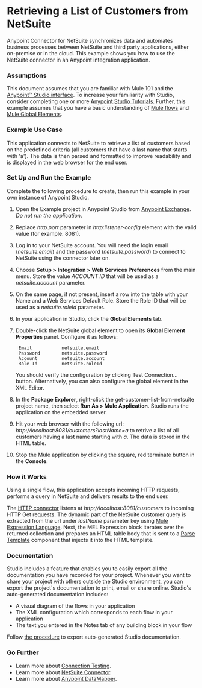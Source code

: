 # Retrieving a List of Customers from NetSuite

Anypoint Connector for NetSuite synchronizes data and automates business processes between NetSuite and third party applications, either on-premise or in the cloud. This example shows you how to use the NetSuite connector in an Anypoint integration application.

### Assumptions ###

This document assumes that you are familiar with Mule 101 and the [Anypoint™ Studio interface](http://www.mulesoft.org/documentation/display/current/Anypoint+Studio+Essentials). To increase your familiarity with Studio, consider completing one or more [Anypoint Studio Tutorials](http://www.mulesoft.org/documentation/display/current/Basic+Studio+Tutorial). Further, this example assumes that you have a basic understanding of [Mule flows](http://www.mulesoft.org/documentation/display/current/Mule+Application+Architecture) and [Mule Global Elements](http://www.mulesoft.org/documentation/display/current/Global+Elements).


### Example Use Case ###

This application connects to NetSuite to retrieve a list of customers based on the predefined criteria (all customers that have a last name that starts with 'a'). The data is then parsed and formatted to improve readability and is displayed in the web browser for the end user. 

### Set Up and Run the Example ###

Complete the following procedure to create, then run this example in your own instance of Anypoint Studio. 

1.  Open the Example project in Anypoint Studio from [Anypoint Exchange](http://www.mulesoft.org/documentation/display/current/Anypoint+Exchange). *Do not run the application*.
2. Replace *http.port* parameter in *http:listener-config* element with the valid value (for example: 8081). 
1. Log in to your NetSuite account. You will need the login email (*netsuite.email*) and the password (*netsuite.password*) to connect to NetSuite using the connector later on. 
2. Choose **Setup > Integration > Web Services Preferences** from the main menu. Store the value *ACCOUNT ID* that will be used as a *netsuite.account* parameter. 
3. On the same page, if not present, insert a row into the table with your Name and a Web Services Default Role. Store the Role ID that will be used as a *netsuite.roleId* parameter. 
1. In your application in Studio, click the **Global Elements** tab. 
1. Double-click the NetSuite global element to open its **Global Element Properties** panel. Configure it as follows:

		Email			netsuite.email
		Password		netsuite.password
		Account			netsuite.account
		Role Id			netsuite.roleId


	You should verify the configuration by clicking Test Connection... button. Alternatively, you can also configure the global element in the XML Editor.
1. In the **Package Explorer**, right-click the get-customer-list-from-netsuite project name, then select **Run As > Mule Application**. Studio runs the application on the embedded server.
2. Hit your web browser with the following url: *http://localhost:8081/customers?lastName=a* to retrive a list of all customers having a last name starting with *a*. The data is stored in the HTML table.  
1. Stop the Mule application by clicking the square, red terminate button in the **Console**.

### How it Works ###

Using a single flow, this application accepts incoming HTTP requests, performs a query in NetSuite and delivers results to the end user. 

The [HTTP connector](http://www.mulesoft.org/documentation/display/current/File+Connector) listens at *http://localhost:8081/customers* to incoming HTTP Get requests. The dynamic part of the NetSuite customer query is extracted from the url under *lastName* parameter key using [Mule Expression Language](http://www.mulesoft.org/documentation/display/current/Mule+Expression+Language+MEL). Next, the MEL Expression block iterates over the returned collection and prepares an HTML table body that is sent to a [Parse Template](http://www.mulesoft.org/documentation/display/current/Parse+Template+Reference) component that injects it into the HTML template.

### Documentation ###

Studio includes a feature that enables you to easily export all the documentation you have recorded for your project. Whenever you want to share your project with others outside the Studio environment, you can export the project's documentation to print, email or share online. Studio's auto-generated documentation includes:

- A visual diagram of the flows in your application
- The XML configuration which corresponds to each flow in your application
- The text you entered in the Notes tab of any building block in your flow

Follow [the procedure](http://www.mulesoft.org/documentation/display/current/Importing+and+Exporting+in+Studio#ImportingandExportinginStudio-ExportingStudioDocumentation) to export auto-generated Studio documentation.

### Go Further ###

- Learn more about [Connection Testing](http://www.mulesoft.org/documentation/display/current/Testing+Connections).
- Learn more about [NetSuite Connector](http://www.mulesoft.org/documentation/display/35X/NetSuite+Connector#NetSuiteConnector-Assumptions)
- Learn more about [Anypoint DataMapper](http://www.mulesoft.org/documentation/display/current/Datamapper+User+Guide+and+Reference).	

